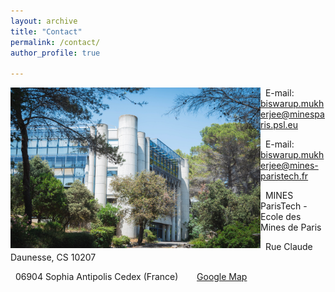 ```yaml
---
layout: archive
title: "Contact"
permalink: /contact/ 
author_profile: true

---
```

<img align="left" width="400" height="257" src="/_pages/236058291_10159463621814084_9058841322974235832_n.jpg">

&nbsp; E-mail: biswarup.mukherjee@minesparis.psl.eu 


&nbsp; E-mail: biswarup.mukherjee@mines-paristech.fr


&nbsp; MINES ParisTech - Ecole des Mines de Paris

&nbsp; Rue Claude Daunesse, CS 10207

&nbsp; 06904 Sophia Antipolis Cedex (France)
&emsp;
&nbsp; [Google Map](https://www.google.fr/maps/place/MINES+ParisTech+-+Centre+PERS%C3%89E/@43.6151889,7.0504873,17z/data=!3m1!4b1!4m5!3m4!1s0x12cc2b011fac1eab:0xa933caeff1caebda!8m2!3d43.615185!4d7.052676?hl=fr) 
